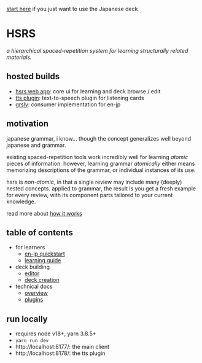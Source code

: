 [start here](./docs/en-jp-quickstart.md) if you just want to use the Japanese deck

# HSRS

_a hierarchical spaced-repetition system for learning structurally related materials._

## hosted builds

- [hsrs web app](https://elldev.com/hsrs/): core ui for learning and deck browse / edit
- [tts plugin](https://elldev.com/hsrs-tts/): text-to-speech plugin for listening cards
- [grsly](https://grsly.com/): consumer implementation for en-jp

## motivation

japanese grammar, i know... though the concept generalizes well beyond japanese and grammar.

existing spaced-repetition tools work incredibly well for learning _atomic_ pieces of information. however, learning grammar _atomically_ either means memorizing descriptions of the grammar, or individual instances of its use.

hsrs is _non-atomic_, in that a single review may include many (deeply) nested concepts. applied to grammar, the result is you get a fresh example for every review, with its component parts tailored to your current knowledge.

read more about [how it works](./docs/overview.md)

## table of contents

- for learners
  - [en-jp quickstart](./docs/en-jp-quickstart.md)
  - [learning guide](./docs/learning.md)
- deck building
  - [editor](./docs/editor.md)
  - [deck creation](./docs/deck-creation.md)
- technical docs
  - [overview](./docs/overview.md)
  - [plugins](./docs/plugins.md)

## run locally

- requires node v18+, yarn 3.8.5+
- `yarn run dev`
- http://localhost:8177/: the main client
- http://localhost:8178/: the tts plugin
